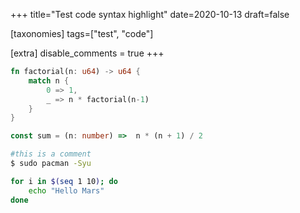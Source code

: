 +++
title="Test code syntax highlight"
date=2020-10-13
draft=false

[taxonomies]
tags=["test", "code"]

[extra]
disable_comments = true
+++

```rust
fn factorial(n: u64) -> u64 {
    match n {
        0 => 1,
        _ => n * factorial(n-1)
    }
}
```

```typescript
const sum = (n: number) =>  n * (n + 1) / 2
```

```bash
#this is a comment
$ sudo pacman -Syu

for i in $(seq 1 10); do
    echo "Hello Mars"
done
```
